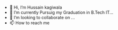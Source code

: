 - 👋 Hi, I’m Hussain kagiwala
-  🌱 I’m currently Pursuig my Graduation in B.Tech IT...
- 💞️ I’m looking to collaborate on ...
- 📫 How to reach me

<!---
Hussainkagi/Hussainkagi is a ✨ special ✨ repository because its `README.md` (this file) appears on your GitHub profile.
You can click the Preview link to take a look at your changes.
--->
